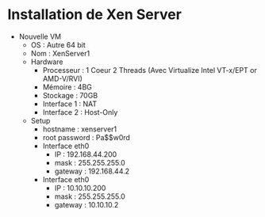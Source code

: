 # Installation de Xen Server

-   Nouvelle VM
    -   OS : Autre 64 bit
    -   Nom : XenServer1
    -   Hardware
        -   Processeur : 1 Coeur 2 Threads (Avec Virtualize Intel VT-x/EPT or AMD-V/RVI)
        -   Mémoire : 4BG
        -   Stockage : 70GB
        -   Interface 1 : NAT
        -   Interface 2 : Host-Only
    -   Setup
        -   hostname : xenserver1
        -   root password : Pa$$w0rd
        -   Interface eth0
            -   IP : 192.168.44.200
            -   mask : 255.255.255.0
            -   gateway : 192.168.44.2
        -   Interface eth0
            -   IP : 10.10.10.200
            -   mask : 255.255.255.0
            -   gateway : 10.10.10.2
